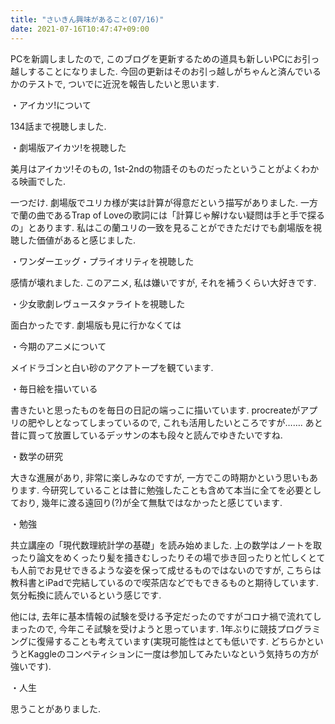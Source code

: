 ```yaml
---
title: "さいきん興味があること(07/16)"
date: 2021-07-16T10:47:47+09:00
---
```


PCを新調しましたので, このブログを更新するための道具も新しいPCにお引っ越しすることになりました. 今回の更新はそのお引っ越しがちゃんと済んでいるかのテストで, ついでに近況を報告したいと思います.

・アイカツ!について

134話まで視聴しました.

・劇場版アイカツ!を視聴した

美月はアイカツ!そのもの, 1st-2ndの物語そのものだったということがよくわかる映画でした.

一つだけ. 劇場版でユリカ様が実は計算が得意だという描写がありました. 一方で蘭の曲であるTrap of Loveの歌詞には「計算じゃ解けない疑問は手と手で探るの」とあります. 私はこの蘭ユリの一致を見ることができただけでも劇場版を視聴した価値があると感じました.

・ワンダーエッグ・プライオリティを視聴した

感情が壊れました. このアニメ, 私は嫌いですが, それを補うくらい大好きです.

・少女歌劇レヴュースタァライトを視聴した

面白かったです. 劇場版も見に行かなくては

・今期のアニメについて

メイドラゴンと白い砂のアクアトープを観ています.

・毎日絵を描いている

書きたいと思ったものを毎日の日記の端っこに描いています. procreateがアプリの肥やしとなってしまっているので, これも活用したいところですが……. あと昔に買って放置しているデッサンの本も段々と読んでゆきたいですね.

・数学の研究

大きな進展があり, 非常に楽しみなのですが, 一方でこの時期かという思いもあります. 今研究していることは昔に勉強したことも含めて本当に全てを必要としており, 幾年に渡る遠回り(?)が全て無駄ではなかったと感じています.

・勉強

共立講座の「現代数理統計学の基礎」を読み始めました. 上の数学はノートを取ったり論文をめくったり髪を掻きむしったりその場で歩き回ったりと忙しくとても人前でお見せできるような姿を保って成せるものではないのですが, こちらは教科書とiPadで完結しているので喫茶店などでもできるものと期待しています. 気分転換に読んでいるという感じです.

他には, 去年に基本情報の試験を受ける予定だったのですがコロナ禍で流れてしまったので, 今年こそ試験を受けようと思っています. 1年ぶりに競技プログラミングに復帰することも考えています(実現可能性はとても低いです. どちらかというとKaggleのコンペティションに一度は参加してみたいなという気持ちの方が強いです).

・人生

思うことがありました.
